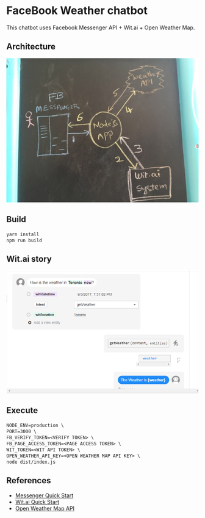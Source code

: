 # FaceBook Weather chatbot

This chatbot uses Facebook Messenger API + Wit.ai + Open Weather Map.

## Architecture

![Story](./architecture.jpeg)

## Build

```
yarn install
npm run build
```

## Wit.ai story

![Story](./wit-story.jpeg)

## Execute

```
NODE_ENV=production \
PORT=3000 \
FB_VERIFY_TOKEN=<VERIFY TOKEN> \
FB_PAGE_ACCESS_TOKEN=<PAGE ACCESS TOKEN> \
WIT_TOKEN=<WIT API TOKEN> \
OPEN_WEATHER_API_KEY=<OPEN WEATHER MAP API KEY> \
node dist/index.js
```

## References

* [Messenger Quick Start](https://developers.facebook.com/docs/messenger-platform/guides/quick-start)
* [Wit.ai Quick Start](https://wit.ai/docs/quickstart)
* [Open Weather Map API](https://openweathermap.org/api)